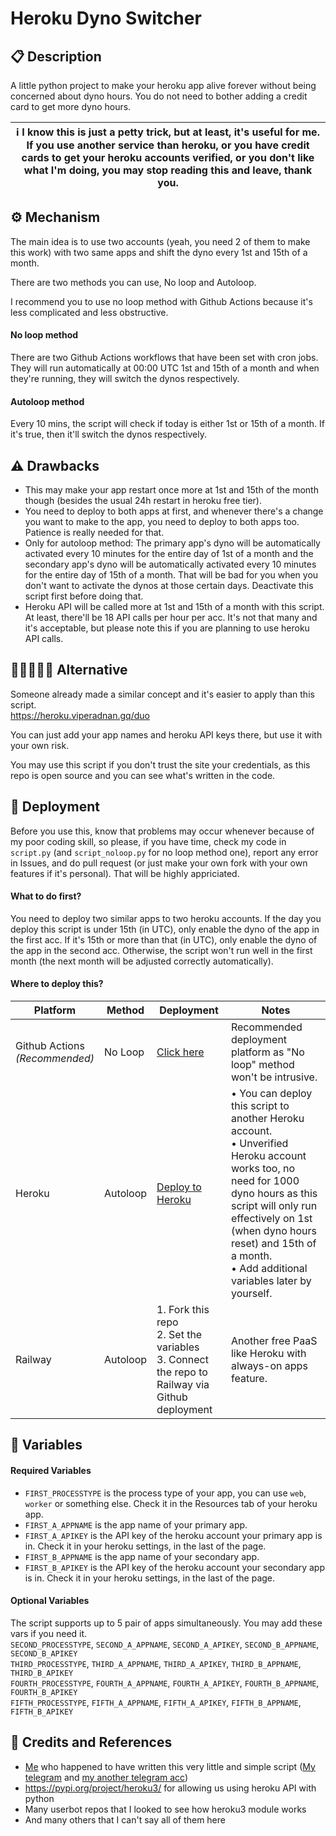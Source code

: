 # Heroku Dyno Switcher

## 📋 Description
<p>A little python project to make your heroku app alive forever without being concerned about dyno hours. You do not need to bother adding a credit card to get more dyno hours.</p>

| ℹ️ I know this is just a petty trick, but at least, it's useful for me. If you use another service than heroku, or you have credit cards to get your heroku accounts verified, or you don't like what I'm doing, you may stop reading this and leave, thank you.
| ---

## ⚙️ Mechanism
<p>The main idea is to use two accounts (yeah, you need 2 of them to make this work) with two same apps and shift the dyno every 1st and 15th of a month.</p>
<p>There are two methods you can use, No loop and Autoloop.</p>
<p>I recommend you to use no loop method with Github Actions because it's less complicated and less obstructive.</p>
<h4>No loop method</h4>
<p>There are two Github Actions workflows that have been set with cron jobs. They will run automatically at 00:00 UTC 1st and 15th of a month and when they're running, they will switch the dynos respectively.<br>
</p>
<h4>Autoloop method</h4>
<p>Every 10 mins, the script will check if today is either 1st or 15th of a month. If it's true, then it'll switch the dynos respectively.</p>
</p>

## ⚠️ Drawbacks
- This may make your app restart once more at 1st and 15th of the month though (besides the usual 24h restart in heroku free tier).
- You need to deploy to both apps at first, and whenever there's a change you want to make to the app, you need to deploy to both apps too. Patience is really needed for that.
- Only for autoloop method: The primary app's dyno will be automatically activated every 10 minutes for the entire day of 1st of a month and the secondary app's dyno will be automatically activated every 10 minutes for the entire day of 15th of a month. That will be bad for you when you don't want to activate the dynos at those certain days. Deactivate this script first before doing that.
- Heroku API will be called more at 1st and 15th of a month with this script. At least, there'll be 18 API calls per hour per acc. It's not that many and it's acceptable, but please note this if you are planning to use heroku API calls.

## 👩🏻‍🤝‍👨🏼 Alternative
Someone already made a similar concept and it's easier to apply than this script.<br>
https://heroku.viperadnan.gq/duo<br>
<p>You can just add your app names and heroku API keys there, but use it with your own risk.</p>
<p>You may use this script if you don't trust the site your credentials, as this repo is open source and you can see what's written in the code.</p>

## 🚀 Deployment
Before you use this, know that problems may occur whenever because of my poor coding skill, so please, if you have time, check my code in `script.py` (and `script_noloop.py` for no loop method one), report any error in Issues, and do pull request (or just make your own fork with your own features if it's personal). That will be highly appriciated.
<h4>What to do first?</h4>
You need to deploy two similar apps to two heroku accounts. If the day you deploy this script is under 15th (in UTC), only enable the dyno of the app in the first acc. If it's 15th or more than that (in UTC), only enable the dyno of the app in the second acc. Otherwise, the script won't run well in the first month (the next month will be adjusted correctly automatically).
<h4>Where to deploy this?</h4>

| Platform                                | Method   | Deployment                                                                                                                       | Notes                                                                                                                                                                                                                                                                       |
|-----------------------------------------|----------|----------------------------------------------------------------------------------------------------------------------------------|-----------------------------------------------------------------------------------------------------------------------------------------------------------------------------------------------------------------------------------------------------------------------------|
| Github Actions<br> <i>(Recommended)</i> | No Loop  | <a href="https://github.com/tiararosebiezetta/HerokuDynoSwitcher/blob/master/gh-actions-tutorial.md">Click here</a>              | Recommended deployment platform as "No loop" method won't be intrusive.                                                                                                                                                                                                     |
| Heroku                                  | Autoloop | <a href="https://dashboard.heroku.com/new?template=https://github.com/tiararosebiezetta/HerokuDynoSwitcher">Deploy to Heroku</a> | • You can deploy this script to another Heroku account.<br>• Unverified Heroku account works too, no need for 1000 dyno hours as this script will only run effectively on 1st (when dyno hours reset) and 15th of a month.<br>• Add additional variables later by yourself. |
| Railway                                 | Autoloop | 1. Fork this repo<br> 2. Set the variables<br> 3. Connect the repo to Railway via Github deployment                              | Another free PaaS like Heroku with always-on apps feature.                                                                                                                                                                                                                  |

## 🥪 Variables
<h4>Required Variables</h4>

- `FIRST_PROCESSTYPE` is the process type of your app, you can use `web`, `worker` or something else. Check it in the Resources tab of your heroku app.<br>
- `FIRST_A_APPNAME` is the app name of your primary app.<br>
- `FIRST_A_APIKEY` is the API key of the heroku account your primary app is in. Check it in your heroku settings, in the last of the page.<br>
- `FIRST_B_APPNAME` is the app name of your secondary app.<br>
- `FIRST_B_APIKEY` is the API key of the heroku account your secondary app is in. Check it in your heroku settings, in the last of the page.<br>

<h4>Optional Variables</h4>

The script supports up to 5 pair of apps simultaneously. You may add these vars if you need it.<br>
`SECOND_PROCESSTYPE`, `SECOND_A_APPNAME`, `SECOND_A_APIKEY`, `SECOND_B_APPNAME`, `SECOND_B_APIKEY`<br>
`THIRD_PROCESSTYPE`, `THIRD_A_APPNAME`, `THIRD_A_APIKEY`, `THIRD_B_APPNAME`, `THIRD_B_APIKEY`<br>
`FOURTH_PROCESSTYPE`, `FOURTH_A_APPNAME`, `FOURTH_A_APIKEY`, `FOURTH_B_APPNAME`, `FOURTH_B_APIKEY`<br>
`FIFTH_PROCESSTYPE`, `FIFTH_A_APPNAME`, `FIFTH_A_APIKEY`, `FIFTH_B_APPNAME`, `FIFTH_B_APIKEY`<br>

## 📝 Credits and References
- <a href="https://github.com/tiararosebiezetta">Me</a> who happened to have written this very little and simple script (<a href="https://t.me/katarina_ox">My telegram</a> and <a href="https://t.me/katarina_novi">my another telegram acc</a>)
- https://pypi.org/project/heroku3/ for allowing us using heroku API with python
- Many userbot repos that I looked to see how heroku3 module works
- And many others that I can't say all of them here
